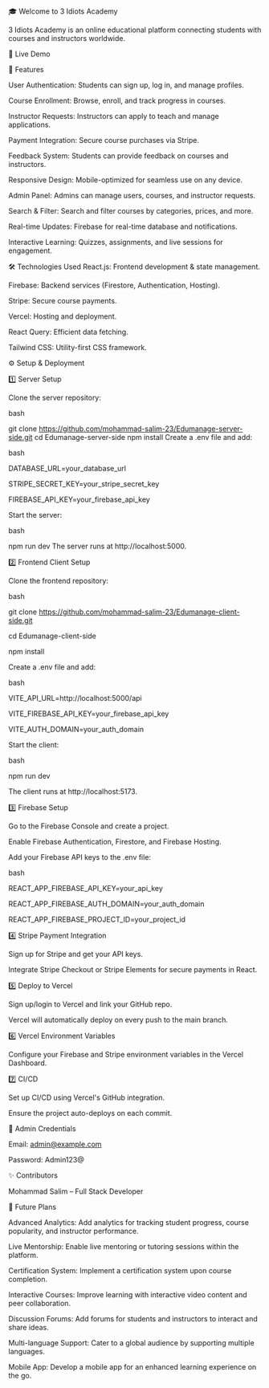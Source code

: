 🎓 Welcome to 3 Idiots Academy

3 Idiots Academy is an online educational platform connecting students with courses and instructors worldwide.

🔗 Live Demo

🚀 Features

User Authentication: Students can sign up, log in, and manage profiles.

Course Enrollment: Browse, enroll, and track progress in courses.

Instructor Requests: Instructors can apply to teach and manage applications.

Payment Integration: Secure course purchases via Stripe.

Feedback System: Students can provide feedback on courses and instructors.

Responsive Design: Mobile-optimized for seamless use on any device.

Admin Panel: Admins can manage users, courses, and instructor requests.

Search & Filter: Search and filter courses by categories, prices, and more.

Real-time Updates: Firebase for real-time database and notifications.

Interactive Learning: Quizzes, assignments, and live sessions for engagement.

🛠 Technologies Used
React.js: Frontend development & state management.

Firebase: Backend services (Firestore, Authentication, Hosting).

Stripe: Secure course payments.

Vercel: Hosting and deployment.

React Query: Efficient data fetching.

Tailwind CSS: Utility-first CSS framework.

⚙️ Setup & Deployment

1️⃣ Server Setup


Clone the server repository:

bash

git clone https://github.com/mohammad-salim-23/Edumanage-server-side.git
cd Edumanage-server-side
npm install
Create a .env file and add:

bash

DATABASE_URL=your_database_url

STRIPE_SECRET_KEY=your_stripe_secret_key

FIREBASE_API_KEY=your_firebase_api_key

Start the server:

bash

npm run dev
The server runs at http://localhost:5000.

2️⃣ Frontend Client Setup

Clone the frontend repository:

bash

git clone https://github.com/mohammad-salim-23/Edumanage-client-side.git

cd Edumanage-client-side

npm install

Create a .env file and add:

bash

VITE_API_URL=http://localhost:5000/api

VITE_FIREBASE_API_KEY=your_firebase_api_key

VITE_AUTH_DOMAIN=your_auth_domain

Start the client:

bash

npm run dev

The client runs at http://localhost:5173.

3️⃣ Firebase Setup

Go to the Firebase Console and create a project.

Enable Firebase Authentication, Firestore, and Firebase Hosting.

Add your Firebase API keys to the .env file:

bash

REACT_APP_FIREBASE_API_KEY=your_api_key

REACT_APP_FIREBASE_AUTH_DOMAIN=your_auth_domain

REACT_APP_FIREBASE_PROJECT_ID=your_project_id

4️⃣ Stripe Payment Integration

Sign up for Stripe and get your API keys.

Integrate Stripe Checkout or Stripe Elements for secure payments in React.

5️⃣ Deploy to Vercel

Sign up/login to Vercel and link your GitHub repo.

Vercel will automatically deploy on every push to the main branch.

6️⃣ Vercel Environment Variables

Configure your Firebase and Stripe environment variables in the Vercel Dashboard.

7️⃣ CI/CD

Set up CI/CD using Vercel's GitHub integration.

Ensure the project auto-deploys on each commit.

🔐 Admin Credentials

Email: admin@example.com

Password: Admin123@

✨ Contributors

Mohammad Salim – Full Stack Developer

🚀 Future Plans

Advanced Analytics: Add analytics for tracking student progress, course popularity, and instructor performance.

Live Mentorship: Enable live mentoring or tutoring sessions within the platform.

Certification System: Implement a certification system upon course completion.

Interactive Courses: Improve learning with interactive video content and peer collaboration.

Discussion Forums: Add forums for students and instructors to interact and share ideas.

Multi-language Support: Cater to a global audience by supporting multiple languages.

Mobile App: Develop a mobile app for an enhanced learning experience on the go.
